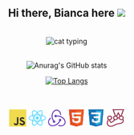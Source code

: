 <h2 align="center">
  Hi there, Bianca here
  <img src="https://media.giphy.com/media/hvRJCLFzcasrR4ia7z/giphy.gif" width="30px"/>
</h2>

<br>

<div id="header" align="center">
  <img src="https://media.giphy.com/media/hiJ9ypGI5tIKdwKoK2/giphy.gif" alt="cat typing" width="100"/>
</div>

<br>

<div id="stats" align="center">
  
  ![Anurag's GitHub stats](https://github-readme-stats.vercel.app/api?username=biancaoura&show_icons=true&border_color=FFF&bg_color=0D1117&theme=tokyonight)
  
  [![Top Langs](https://github-readme-stats.vercel.app/api/top-langs/?username=biancaoura&layout=compact&border_color=FFF&bg_color=0D1117&theme=tokyonight)](https://github.com/anuraghazra/github-readme-stats)

</div>

<br>
<br>

<div id="badges" align="center">

  <img src="https://github.com/devicons/devicon/blob/master/icons/javascript/javascript-original.svg" alt="JavaScript logo" width="35"/>
  <img src="https://github.com/devicons/devicon/blob/master/icons/react/react-original.svg" alt="React logo" width="35"/>
  <img src="https://github.com/devicons/devicon/blob/master/icons/redux/redux-original.svg" alt="Redux logo" width="35"/>
  <img src="https://github.com/devicons/devicon/blob/master/icons/html5/html5-original.svg" alt="HTML5 logo" width="35"/>
  <img src="https://github.com/devicons/devicon/blob/master/icons/css3/css3-original.svg" alt="CSS3 logo" width="35"/>
  <img src="https://github.com/devicons/devicon/blob/master/icons/jest/jest-plain.svg" alt="Jest logo" width="35"/>
  
</div>
